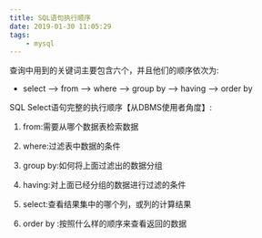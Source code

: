 ```yaml
---
title: SQL语句执行顺序
date: 2019-01-30 11:05:29
tags:
    - mysql
---
```



查询中用到的关键词主要包含六个，并且他们的顺序依次为:

* select --> from --> where --> group by --> having --> order by

SQL Select语句完整的执行顺序【从DBMS使用者角度】:

1. from:需要从哪个数据表检索数据

2. where:过滤表中数据的条件

3. group by:如何将上面过滤出的数据分组

4. having:对上面已经分组的数据进行过滤的条件

5. select:查看结果集中的哪个列，或列的计算结果

6. order by :按照什么样的顺序来查看返回的数据
